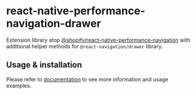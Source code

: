 # react-native-performance-navigation-drawer

Extension library atop [@shopify/react-native-performance-navigation](../react-native-performance-navigation/getting-started) with additional helper methods for `@react-navigation/drawer` library.

## Usage & installation

Please refer to [documentation](https://shopify.github.io/react-native-performance/docs/guides/react-native-performance-navigation/react-native-performance-navigation-drawer) to see more information and usage examples.
